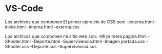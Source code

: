 # VS-Code
Los archivos que componen El primer ejercicio de CSS son:
-externa.html
-inline.html
-interna.html
-externa.css


Los archivos que componen mi sitio web son:
-Mi primera página.html
-Shooter.html
-Deporte.html
-Supervivencia.html
-Imagen portada.css
-Shooter.css
-Deporte.css
-Supervivencia.css

